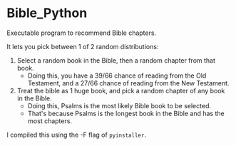 # Bible_Python
Executable program to recommend Bible chapters.

It lets you pick between 1 of 2 random distributions:
1. Select a random book in the Bible, then a random chapter from that book.
    * Doing this, you have a 39/66 chance of reading from the Old Testament, and a 27/66 chance of reading from the New Testament.
2. Treat the bible as 1 huge book, and pick a random chapter of any book in the Bible.
   * Doing this, Psalms is the most likely Bible book to be selected.
   * That's because Psalms is the longest book in the Bible and has the most chapters.

I compiled this using the -F flag of `pyinstaller`.